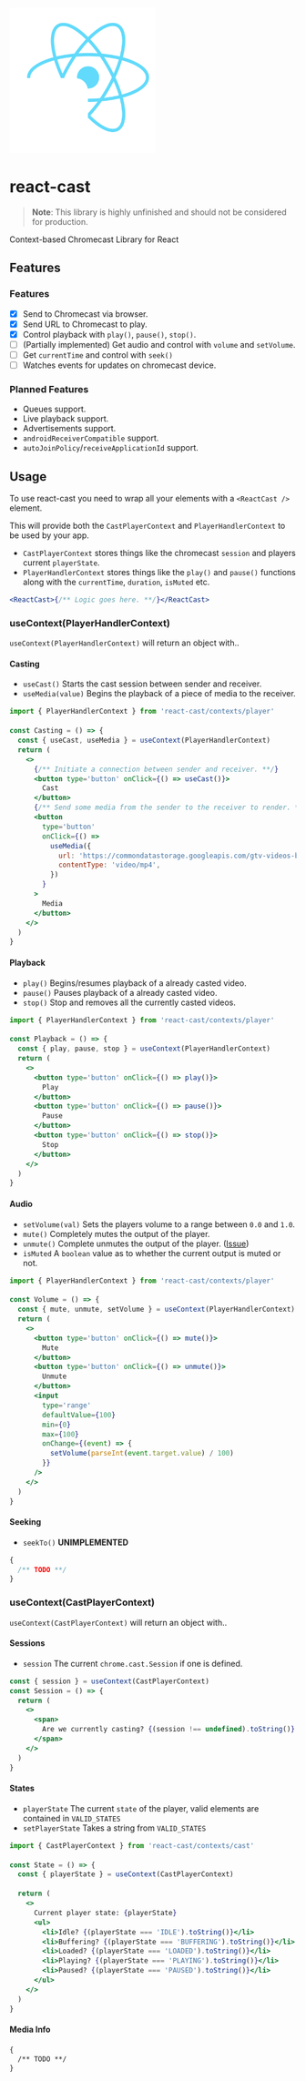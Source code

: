 <img src="icon.svg" alt="logo" width="256" height="256" height="auto" />

# react-cast

> **Note**:
> This library is highly unfinished and should not be considered for production.

Context-based Chromecast Library for React

## Features

### Features

- [x] Send to Chromecast via browser.
- [x] Send URL to Chromecast to play.
- [x] Control playback with `play()`, `pause()`, `stop()`.
- [ ] (Partially implemented) Get audio and control with `volume` and `setVolume`.
- [ ] Get `currentTime` and control with `seek()`
- [ ] Watches events for updates on chromecast device.

### Planned Features

- Queues support.
- Live playback support.
- Advertisements support.
- `androidReceiverCompatible` support.
- `autoJoinPolicy`/`receiveApplicationId` support.

## Usage

To use react-cast you need to wrap all your elements with a `<ReactCast />` element.

This will provide both the `CastPlayerContext` and `PlayerHandlerContext` to be used by your app.

- `CastPlayerContext` stores things like the chromecast `session` and players current `playerState`.
- `PlayerHandlerContext` stores things like the `play()` and `pause()` functions along with the `currentTime`, `duration`, `isMuted` etc.

```jsx
<ReactCast>{/** Logic goes here. **/}</ReactCast>
```

### useContext(PlayerHandlerContext)

`useContext(PlayerHandlerContext)` will return an object with..

#### Casting

- `useCast()` Starts the cast session between sender and receiver.
- `useMedia(value)` Begins the playback of a piece of media to the receiver.

```jsx
import { PlayerHandlerContext } from 'react-cast/contexts/player'

const Casting = () => {
  const { useCast, useMedia } = useContext(PlayerHandlerContext)
  return (
    <>
      {/** Initiate a connection between sender and receiver. **/}
      <button type='button' onClick={() => useCast()}>
        Cast
      </button>
      {/** Send some media from the sender to the receiver to render. **/}
      <button
        type='button'
        onClick={() =>
          useMedia({
            url: 'https://commondatastorage.googleapis.com/gtv-videos-bucketbig_buck_bunny_1080p.mp4',
            contentType: 'video/mp4',
          })
        }
      >
        Media
      </button>
    </>
  )
}
```

#### Playback

- `play()` Begins/resumes playback of a already casted video.
- `pause()` Pauses playback of a already casted video.
- `stop()` Stop and removes all the currently casted videos.

```jsx
import { PlayerHandlerContext } from 'react-cast/contexts/player'

const Playback = () => {
  const { play, pause, stop } = useContext(PlayerHandlerContext)
  return (
    <>
      <button type='button' onClick={() => play()}>
        Play
      </button>
      <button type='button' onClick={() => pause()}>
        Pause
      </button>
      <button type='button' onClick={() => stop()}>
        Stop
      </button>
    </>
  )
}
```

#### Audio

- `setVolume(val)` Sets the players volume to a range between `0.0` and `1.0`.
- `mute()` Completely mutes the output of the player.
- `unmute()` Complete unmutes the output of the player. ([Issue](https://github.com/jakehwll/react-cast/issues/1))
- `isMuted` A `boolean` value as to whether the current output is muted or not.

```jsx
import { PlayerHandlerContext } from 'react-cast/contexts/player'

const Volume = () => {
  const { mute, unmute, setVolume } = useContext(PlayerHandlerContext)
  return (
    <>
      <button type='button' onClick={() => mute()}>
        Mute
      </button>
      <button type='button' onClick={() => unmute()}>
        Unmute
      </button>
      <input
        type='range'
        defaultValue={100}
        min={0}
        max={100}
        onChange={(event) => {
          setVolume(parseInt(event.target.value) / 100)
        }}
      />
    </>
  )
}
```

#### Seeking

- `seekTo()` **UNIMPLEMENTED**

```jsx
{
  /** TODO **/
}
```

### useContext(CastPlayerContext)

`useContext(CastPlayerContext)` will return an object with..

#### Sessions

- `session` The current `chrome.cast.Session` if one is defined.

```jsx
const { session } = useContext(CastPlayerContext)
const Session = () => {
  return (
    <>
      <span>
        Are we currently casting? {(session !== undefined).toString()}
      </span>
    </>
  )
}
```

#### States

- `playerState` The current `state` of the player, valid elements are contained in `VALID_STATES`
- `setPlayerState` Takes a string from `VALID_STATES`

```jsx
import { CastPlayerContext } from 'react-cast/contexts/cast'

const State = () => {
  const { playerState } = useContext(CastPlayerContext)

  return (
    <>
      Current player state: {playerState}
      <ul>
        <li>Idle? {(playerState === 'IDLE').toString()}</li>
        <li>Buffering? {(playerState === 'BUFFERING').toString()}</li>
        <li>Loaded? {(playerState === 'LOADED').toString()}</li>
        <li>Playing? {(playerState === 'PLAYING').toString()}</li>
        <li>Paused? {(playerState === 'PAUSED').toString()}</li>
      </ul>
    </>
  )
}
```

#### Media Info

```
{
  /** TODO **/
}
```
